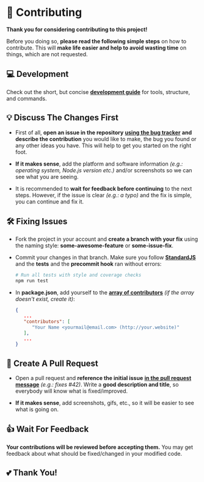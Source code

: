 # :beers: Contributing

**Thank you for considering contributing to this project!**

Before you doing so, **please read the following simple steps** on how to contribute. 
This will **make life easier and help to avoid wasting time** on things, which are not requested.

## :computer:	Development

Check out the short, but concise [**development guide**][url-dev-doc] for tools, structure, and commands.  

## :bulb:	Discuss The Changes First

 - First of all, **open an issue in the repository** [**using the bug tracker**][url-bugs] 
   **and describe the contribution** you would like to make, the bug you found or any other ideas you have.
   This will help to get you started on the right foot.
   
 - **If it makes sense**, add the platform and software information *(e.g.: operating system, Node.js version etc.)* 
   and/or screenshots so we can see what you are seeing.
 
 - It is recommended to **wait for feedback before continuing** to the next steps. However, 
   if the issue is clear *(e.g.: a typo)* and the fix is simple, you can continue and fix it.

## :hammer_and_wrench: Fixing Issues

 - Fork the project in your account and **create a branch with your fix** using 
   the naming style: **some-awesome-feature** or **some-issue-fix**.

 - Commit your changes in that branch. Make sure you follow [**StandardJS**][url-standard] and the **tests** and 
   the **precommit hook** ran without errors:
   
   ```bash
   # Run all tests with style and coverage checks
   npm run test
   ```
   
 - In **package.json**, add yourself to the [**array of contributors**][url-npm-contrib-doc]
   *(if the array doesn't exist, create it)*:
 
   ```json   
   {
      ...
      "contributors": [
         "Your Name <yourmail@email.com> (http://your.website)"
      ],
      ...
   }   
   ```
 
## :checkered_flag: Create A Pull Request

 - Open a pull request and **reference the initial issue** [**in the pull request message**][url-pull-req-help] 
   *(e.g.: fixes #42)*. Write a **good description and title**, so everybody will know what is fixed/improved.

 - **If it makes sense**, add screenshots, gifs, etc., so it will be easier to see what is going on.

## :thumbsup: Wait For Feedback

**Your contributions will be reviewed before accepting them.**
You may get feedback about what should be fixed/changed in your modified code.

## :two_hearts: Thank You!

  <!--- References ============================================================================ -->

  <!--- Badges -->

  <!--- URLs -->
  [url-bugs]:            https://github.com/richrdkng/github-template/issues
  [url-standard]:        https://standardjs.com
  [url-npm-contrib-doc]: https://docs.npmjs.com/files/package.json#people-fields-author-contributors
  [url-pull-req-help]:   https://blog.github.com/2013-05-14-closing-issues-via-pull-requests
  [url-dev-doc]:         https://github.com/richrdkng/github-template/blob/master/github/DEVELOPMENT.md
